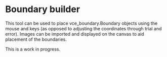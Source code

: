 # Boundary builder

This tool can be used to place vce_boundary.Boundary objects using the
mouse and keys (as opposed to adjusting the coordinates through trial
and error). Images can be imported and displayed on the canvas to aid
placement of the boundaries.

This is a work in progress.